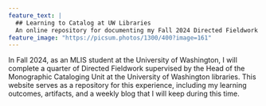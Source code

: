 ```yaml
---
feature_text: |
  ## Learning to Catalog at UW Libraries
  An online repository for documenting my Fall 2024 Directed Fieldwork experience.
feature_image: "https://picsum.photos/1300/400?image=161"
---
```


In Fall 2024, as an MLIS student at the University of Washington, I will complete a quarter of Directed Fieldwork supervised by the Head of the Monographic Cataloging Unit at the University of Washington libraries. This website serves as a repository for this experience, including my learning outcomes, artifacts, and a weekly blog that I will keep during this time. 